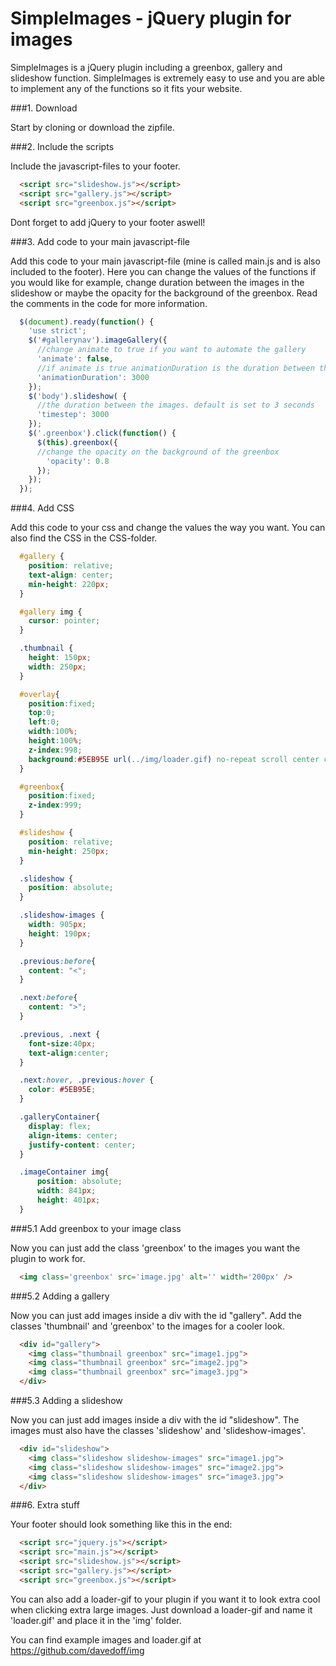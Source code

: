 SimpleImages - jQuery plugin for images
=============
SimpleImages is a jQuery plugin including a greenbox, gallery and slideshow function. SimpleImages is extremely easy to use and you are able to implement any of the functions so it fits your website.

###1. Download

Start by cloning or download the zipfile.

###2. Include the scripts

Include the javascript-files to your footer.

```html
  <script src="slideshow.js"></script>
  <script src="gallery.js"></script>
  <script src="greenbox.js"></script>
```

Dont forget to add jQuery to your footer aswell!

###3. Add code to your main javascript-file

Add this code to your main javascript-file (mine is called main.js and is also included to the footer). Here you can change the values of the functions if you would like for example, change duration between the images in the slideshow or maybe the opacity for the background of the greenbox. Read the comments in the code for more information.

```javascript
  $(document).ready(function() {
    'use strict';
    $('#gallerynav').imageGallery({
      //change animate to true if you want to automate the gallery
      'animate': false,
      //if animate is true animationDuration is the duration between the images in the gallery
      'animationDuration': 3000
    });
    $('body').slideshow( {
      //the duration between the images. default is set to 3 seconds 
      'timestep': 3000
    });
    $('.greenbox').click(function() {
      $(this).greenbox({
      //change the opacity on the background of the greenbox
        'opacity': 0.8
      });
    });
  });
```

###4. Add CSS

Add this code to your css and change the values the way you want. You can also find the CSS in the CSS-folder.

```css
  #gallery {
    position: relative;
    text-align: center;
    min-height: 220px;
  }

  #gallery img {
    cursor: pointer;
  }

  .thumbnail {
    height: 150px;
    width: 250px;
  }

  #overlay{
    position:fixed;
    top:0;
    left:0;
    width:100%;
    height:100%;
    z-index:998;
    background:#5EB95E url(../img/loader.gif) no-repeat scroll center center;
  }

  #greenbox{
    position:fixed;
    z-index:999;
  }

  #slideshow {
    position: relative;
    min-height: 250px;
  }

  .slideshow {
    position: absolute;
  }

  .slideshow-images {
    width: 905px;
    height: 190px;
  }

  .previous:before{
    content: "<";
  }

  .next:before{
    content: ">";
  }

  .previous, .next {
    font-size:40px;
    text-align:center;
  }

  .next:hover, .previous:hover {
    color: #5EB95E;
  }

  .galleryContainer{
    display: flex;
    align-items: center;
    justify-content: center;
  }

  .imageContainer img{
      position: absolute;
      width: 841px;
      height: 401px; 
  }
```

###5.1 Add greenbox to your image class

Now you can just add the class 'greenbox' to the images you want the plugin to work for.

```html
  <img class='greenbox' src='image.jpg' alt='' width='200px' />
```

###5.2 Adding a gallery

Now you can just add images inside a div with the id "gallery". Add the classes 'thumbnail' and 'greenbox' to the images for a cooler look.

```html
  <div id="gallery"> 
    <img class="thumbnail greenbox" src="image1.jpg"> 
    <img class="thumbnail greenbox" src="image2.jpg"> 
    <img class="thumbnail greenbox" src="image3.jpg"> 
  </div>
```

###5.3 Adding a slideshow

Now you can just add images inside a div with the id "slideshow". The images must also have the classes 'slideshow' and 'slideshow-images'.

```html
  <div id="slideshow"> 
    <img class="slideshow slideshow-images" src="image1.jpg"> 
    <img class="slideshow slideshow-images" src="image2.jpg"> 
    <img class="slideshow slideshow-images" src="image3.jpg"> 
  </div>
```

###6. Extra stuff

Your footer should look something like this in the end: 

```html
  <script src="jquery.js"></script>
  <script src="main.js"></script> 
  <script src="slideshow.js"></script> 
  <script src="gallery.js"></script> 
  <script src="greenbox.js"></script>
```

You can also add a loader-gif to your plugin if you want it to look extra cool when clicking extra large images. Just download a loader-gif and name it 'loader.gif' and place it in the 'img' folder. 

You can find example images and loader.gif at https://github.com/davedoff/img
